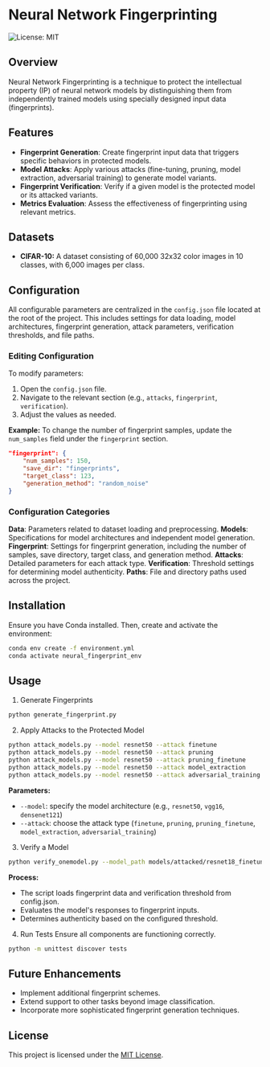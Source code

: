 # Neural Network Fingerprinting
![License: MIT](https://img.shields.io/badge/License-MIT-yellow.svg)

## Overview

Neural Network Fingerprinting is a technique to protect the intellectual property (IP) of neural network models by distinguishing them from independently trained models using specially designed input data (fingerprints).

## Features

- **Fingerprint Generation**: Create fingerprint input data that triggers specific behaviors in protected models.
- **Model Attacks**: Apply various attacks (fine-tuning, pruning, model extraction, adversarial training) to generate model variants.
- **Fingerprint Verification**: Verify if a given model is the protected model or its attacked variants.
- **Metrics Evaluation**: Assess the effectiveness of fingerprinting using relevant metrics.

## Datasets
- **CIFAR-10:** A dataset consisting of 60,000 32x32 color images in 10 classes, with 6,000 images per class.

## Configuration

All configurable parameters are centralized in the `config.json` file located at the root of the project. This includes settings for data loading, model architectures, fingerprint generation, attack parameters, verification thresholds, and file paths.

### Editing Configuration

To modify parameters:

1. Open the `config.json` file.
2. Navigate to the relevant section (e.g., `attacks`, `fingerprint`, `verification`).
3. Adjust the values as needed.

**Example:** To change the number of fingerprint samples, update the `num_samples` field under the `fingerprint` section.

```json
"fingerprint": {
    "num_samples": 150,
    "save_dir": "fingerprints",
    "target_class": 123,
    "generation_method": "random_noise"
}
```
### Configuration Categories

**Data**: Parameters related to dataset loading and preprocessing.
**Models**: Specifications for model architectures and independent model generation.
**Fingerprint**: Settings for fingerprint generation, including the number of samples, save directory, target class, and generation method.
**Attacks**: Detailed parameters for each attack type.
**Verification**: Threshold settings for determining model authenticity.
**Paths**: File and directory paths used across the project.

## Installation
Ensure you have Conda installed. Then, create and activate the environment:
```bash
conda env create -f environment.yml
conda activate neural_fingerprint_env
```

## Usage
1. Generate Fingerprints
```bash
python generate_fingerprint.py
```
2. Apply Attacks to the Protected Model
```bash
python attack_models.py --model resnet50 --attack finetune
python attack_models.py --model resnet50 --attack pruning
python attack_models.py --model resnet50 --attack pruning_finetune
python attack_models.py --model resnet50 --attack model_extraction
python attack_models.py --model resnet50 --attack adversarial_training
```
**Parameters:**
- ```--model```: specify the model architecture (e.g., ```resnet50```, ```vgg16```, ```densenet121```)
- ```--attack```: choose the attack type (```finetune```, ```pruning```, ```pruning_finetune```, ```model_extraction```, ```adversarial_training```)
3. Verify a Model 
```bash
python verify_onemodel.py --model_path models/attacked/resnet18_finetune.pth
```
**Process:**
- The script loads fingerprint data and verification threshold from config.json.
- Evaluates the model's responses to fingerprint inputs.
- Determines authenticity based on the configured threshold.

4. Run Tests
Ensure all components are functioning correctly.
```bash
python -m unittest discover tests
```

## Future Enhancements
- Implement additional fingerprint schemes.
- Extend support to other tasks beyond image classification.
- Incorporate more sophisticated fingerprint generation techniques.

## License
This project is licensed under the [MIT License](LICENSE).